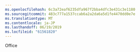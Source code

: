 ```yaml
---
ms.openlocfilehash: 6c3a72eaf6235dfa967f2bba4dfc3e431c3e1180
ms.sourcegitcommit: 483c777a1537ccab6a2a2da6a5d1fe4470dd0e7e
ms.translationtype: MT
ms.contentlocale: ja-JP
ms.lasthandoff: 06/19/2019
ms.locfileid: "61561820"
---
```

Office
